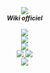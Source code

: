 <div align="center">
  <img src="https://i.imgur.com/odsGUHb.png" align="center">
  <br>
  <strong><i>Wiki officiel</i></strong>
  <br>
  <br>
   <a href="https://discord.com/404">
    <img src="https://img.shields.io/badge/site-officiel-5B5A59">
  </a>
    <br>
     <a href="https://github.com/b2856203">
    <img src="https://img.shields.io/badge/fondateur:-b2856203-843da4">
  </a>
      <br>
     <a href="https://github.com/messir21">
    <img src="https://img.shields.io/badge/admin:-Messir21-ff0000">
  </a>
      <br>
     <a href="https://discord.com/users/845337551677161524">
    <img src="https://img.shields.io/badge/Organisateur:-Jean Frédérick-12ff00">
  </a>
       <a href="https://discord.com/users/826394942334435338">
    <img src="https://img.shields.io/badge/Organisateur:-THE_FABEX-12ff00">
  </a>
      <br>
     <a href="https://discord.com/users/852201062559776778">
    <img src="https://img.shields.io/badge/Builder +:-Stivistorm-12ff00">
  </a>

</div>
